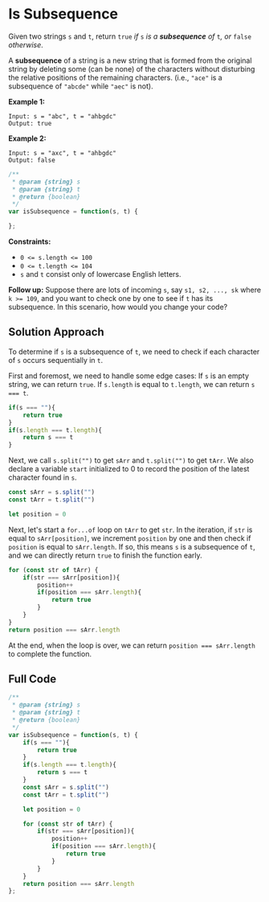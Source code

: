 # Is Subsequence

Given two strings `s` and `t`, return `true` *if* `s` *is a **subsequence** of* `t`*, or* `false` *otherwise*.

A **subsequence** of a string is a new string that is formed from the original string by deleting some (can be none) of the characters without disturbing the relative positions of the remaining characters. (i.e., `"ace"` is a subsequence of `"abcde"` while `"aec"` is not).

 

**Example 1:**

```
Input: s = "abc", t = "ahbgdc"
Output: true
```

**Example 2:**

```
Input: s = "axc", t = "ahbgdc"
Output: false
```

 ```js
 /**
  * @param {string} s
  * @param {string} t
  * @return {boolean}
  */
 var isSubsequence = function(s, t) {
 
 };
 ```

**Constraints:**

- `0 <= s.length <= 100`
- `0 <= t.length <= 104`
- `s` and `t` consist only of lowercase English letters.

 

**Follow up:** Suppose there are lots of incoming `s`, say `s1, s2, ..., sk` where `k >= 109`, and you want to check one by one to see if `t` has its subsequence. In this scenario, how would you change your code?

## Solution Approach

To determine if `s` is a subsequence of `t`, we need to check if each character of `s` occurs sequentially in `t`.

First and foremost, we need to handle some edge cases: If `s` is an empty string, we can return `true`. If `s.length` is equal to `t.length`, we can return `s === t`.

```js
if(s === ""){
    return true
}
if(s.length === t.length){
    return s === t
}
```

Next, we call `s.split("")` to get `sArr` and `t.split("")` to get `tArr`. We also declare a variable `start` initialized to 0 to record the position of the latest character found in `s`.

```js
const sArr = s.split("")
const tArr = t.split("")

let position = 0
```

Next, let's start a `for...of` loop on `tArr` to get `str`. In the iteration, if `str` is equal to `sArr[position]`, we increment `position` by one and then check if `position` is equal to `sArr.length`. If so, this means `s` is a subsequence of `t`, and we can directly return `true` to finish the function early.

```js
for (const str of tArr) {
    if(str === sArr[position]){
        position++
        if(position === sArr.length){
            return true
        }
    }
}
return position === sArr.length
```

At the end, when the loop is over, we can return `position === sArr.length` to complete the function.

## Full Code

```js
/**
 * @param {string} s
 * @param {string} t
 * @return {boolean}
 */
var isSubsequence = function(s, t) {
    if(s === ""){
        return true
    }
    if(s.length === t.length){
        return s === t
    }
    const sArr = s.split("")
    const tArr = t.split("")

    let position = 0

    for (const str of tArr) {
        if(str === sArr[position]){
            position++
            if(position === sArr.length){
                return true
            }
        }
    }
    return position === sArr.length
};
```